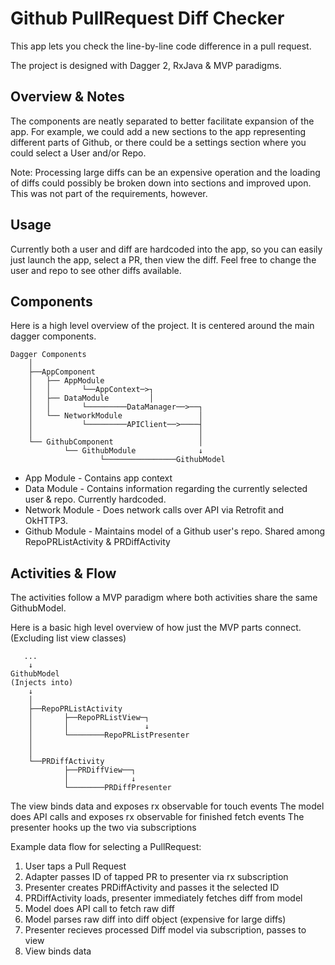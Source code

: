 # Github PullRequest Diff Checker #

This app lets you check the line-by-line code difference in a pull request.

The project is designed with Dagger 2, RxJava & MVP paradigms. 

## Overview & Notes ##

The components are neatly separated to better facilitate expansion of the app. For example, we could add a new sections to the app representing different parts of Github, or there could be a settings section where you could select a User and/or Repo.

Note: Processing large diffs can be an expensive operation and the loading of diffs could possibly be broken down into sections and improved upon. This was not part of the requirements, however.

## Usage ##

Currently both a user and diff are hardcoded into the app, so you can easily just launch the app, select a PR, then view the diff. Feel free to change the user and repo to see other diffs available.

## Components ##

Here is a high level overview of the project. It is centered around the main dagger components.

```
Dagger Components
    │
    ├──AppComponent
    │   ├── AppModule 
    │   │       └──AppContext─>┐
    │   ├── DataModule         │
    │   │       └─────────DataManager──>──┐
    │   └── NetworkModule                 │
    │           └─────────APIClient──>────┤
    │                                     │
    └── GithubComponent                   │
            └── GithubModule              ↓
                    └────────────────GithubModel
```

* App Module - Contains app context
* Data Module - Contains information regarding the currently selected user & repo. Currently hardcoded.
* Network Module - Does network calls over API via Retrofit and OkHTTP3. 
* Github Module - Maintains model of a Github user's repo. Shared among RepoPRListActivity & PRDiffActivity


## Activities & Flow ##

The activities follow a MVP paradigm where both activities share the same GithubModel.

Here is a basic high level overview of how just the MVP parts connect. (Excluding list view classes)

```
   ...
    ↓
GithubModel 
(Injects into)
    ↓
    │
    ├──RepoPRListActivity
    │       ├──RepoPRListView─┐
    │       │                 ↓
    │       └────────RepoPRListPresenter
    │
    │
    └──PRDiffActivity
            ├──PRDiffView──┐
            │              ↓
            └────────PRDiffPresenter
```

The view binds data and exposes rx observable for touch events
The model does API calls and exposes rx observable for finished fetch events
The presenter hooks up the two via subscriptions

Example data flow for selecting a PullRequest:
1) User taps a Pull Request
2) Adapter passes ID of tapped PR to presenter via rx subscription
3) Presenter creates PRDiffActivity and passes it the selected ID
4) PRDiffActivity loads, presenter immediately fetches diff from model
5) Model does API call to fetch raw diff
6) Model parses raw diff into diff object (expensive for large diffs)
7) Presenter recieves processed Diff model via subscription, passes to view
8) View binds data
